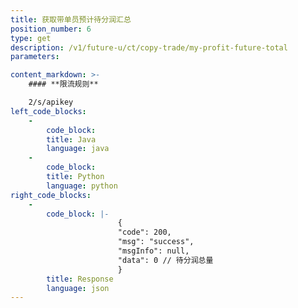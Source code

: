 ```yaml
---
title: 获取带单员预计待分润汇总
position_number: 6
type: get
description: /v1/future-u/ct/copy-trade/my-profit-future-total
parameters:

content_markdown: >-
    #### **限流规则**

    2/s/apikey
left_code_blocks:
    -
        code_block:
        title: Java
        language: java
    -
        code_block:
        title: Python
        language: python
right_code_blocks:
    -
        code_block: |-
                        {
                        "code": 200,
                        "msg": "success",
                        "msgInfo": null,
                        "data": 0 // 待分润总量
                        }
        title: Response
        language: json
---
```

